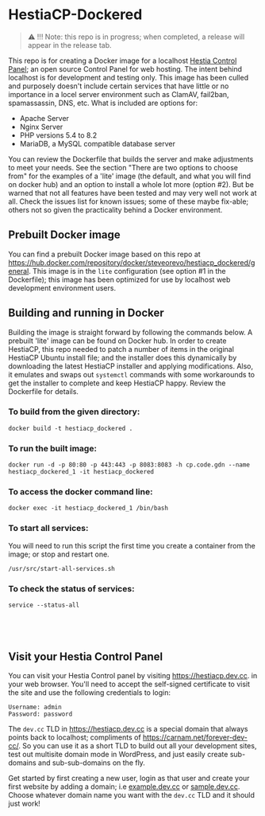 # HestiaCP-Dockered

> :warning: !!! Note: this repo is in progress; when completed, a release will appear in the release tab.

This repo is for creating a Docker image for a localhost [Hestia Control Panel](https://www.hestiacp.com); an open source Control Panel for web hosting. The intent behind localhost is for development and testing only. This image has been culled and purposely doesn't include certain services that have little or no importance in a locel server environment such as ClamAV, fail2ban, spamassassin, DNS, etc. What is included are options for:

* Apache Server
* Nginx Server
* PHP versions 5.4 to 8.2
* MariaDB, a MySQL compatible database server

You can review the Dockerfile that builds the server and make adjustments to meet your needs. See the section "There are two options to choose from" for the examples of a 'lite' image (the default, and what you will find on docker hub) and an option to install a whole lot more (option #2). But be warned that not all features have been tested and may very well not work at all. Check the issues list for known issues; some of these maybe fix-able; others not so given the practicality behind a Docker environment.

## Prebuilt Docker image
You can find a prebuilt Docker image based on this repo at https://hub.docker.com/repository/docker/steveorevo/hestiacp_dockered/general. This image is in the `lite` configuration (see option #1 in the Dockerfile); this image has been optimized for use by localhost web development environment users.

## Building and running in Docker
Building the image is straight forward by following the commands below. A prebuilt 'lite' image can be found on Docker hub. In order to create HestiaCP, this repo needed to patch a number of items in the original HestiaCP Ubuntu install file; and the installer does this dynamically by downloading the latest HestiaCP installer and applying modifications. Also, it emulates and swaps out `systemctl` commands with some workarounds to get the installer to complete and keep HestiaCP happy. Review the Dockerfile for details.

### To build from the given directory:
```
docker build -t hestiacp_dockered .
```

### To run the built image:
```
docker run -d -p 80:80 -p 443:443 -p 8083:8083 -h cp.code.gdn --name hestiacp_dockered_1 -it hestiacp_dockered
```

### To access the docker command line:
```
docker exec -it hestiacp_dockered_1 /bin/bash
```

### To start all services:
You will need to run this script the first time you create a container from the image; or stop and restart one.
```
/usr/src/start-all-services.sh
```

### To check the status of services:
```
service --status-all
```
&nbsp;
---

## Visit your Hestia Control Panel
You can visit your Hestia Control panel by visiting https://hestiacp.dev.cc. in your web browser. You'll need to accept the self-signed certificate to visit the site and use the following credentials to login:

```
Username: admin
Password: password
```

The `dev.cc` TLD in https://hestiacp.dev.cc is a special domain that always points back to localhost; compliments of https://carnam.net/forever-dev-cc/. So you can use it as a short TLD to build out all your development sites, test out multisite domain mode in WordPress, and just easily create sub-domains and sub-sub-domains on the fly. 

Get started by first creating a new user, login as that user and create your first website by adding a domain; i.e [example.dev.cc](https://example.dev.cc) or [sample.dev.cc](https://sample.dev.cc). Choose whatever domain name you want with the `dev.cc` TLD and it should just work!
